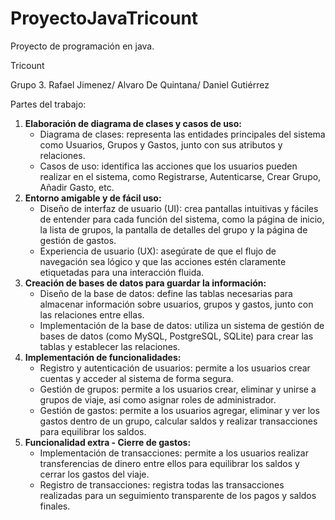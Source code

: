 # ProyectoJavaTricount
Proyecto de programación en java. 

Tricount

Grupo 3. Rafael Jimenez/ Alvaro De Quintana/ Daniel Gutiérrez

Partes del trabajo:

1. **Elaboración de diagrama de clases y casos de uso:**
    - Diagrama de clases: representa las entidades principales del sistema como Usuarios, Grupos y Gastos, junto con sus atributos y relaciones.
    - Casos de uso: identifica las acciones que los usuarios pueden realizar en el sistema, como Registrarse, Autenticarse, Crear Grupo, Añadir Gasto, etc.
2. **Entorno amigable y de fácil uso:**
    - Diseño de interfaz de usuario (UI): crea pantallas intuitivas y fáciles de entender para cada función del sistema, como la página de inicio, la lista de grupos, la pantalla de detalles del grupo y la página de gestión de gastos.
    - Experiencia de usuario (UX): asegúrate de que el flujo de navegación sea lógico y que las acciones estén claramente etiquetadas para una interacción fluida.
3. **Creación de bases de datos para guardar la información:**
    - Diseño de la base de datos: define las tablas necesarias para almacenar información sobre usuarios, grupos y gastos, junto con las relaciones entre ellas.
    - Implementación de la base de datos: utiliza un sistema de gestión de bases de datos (como MySQL, PostgreSQL, SQLite) para crear las tablas y establecer las relaciones.
4. **Implementación de funcionalidades:**
    - Registro y autenticación de usuarios: permite a los usuarios crear cuentas y acceder al sistema de forma segura.
    - Gestión de grupos: permite a los usuarios crear, eliminar y unirse a grupos de viaje, así como asignar roles de administrador.
    - Gestión de gastos: permite a los usuarios agregar, eliminar y ver los gastos dentro de un grupo, calcular saldos y realizar transacciones para equilibrar los saldos.
5. **Funcionalidad extra - Cierre de gastos:**
    - Implementación de transacciones: permite a los usuarios realizar transferencias de dinero entre ellos para equilibrar los saldos y cerrar los gastos del viaje.
    - Registro de transacciones: registra todas las transacciones realizadas para un seguimiento transparente de los pagos y saldos finales.
